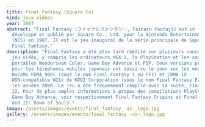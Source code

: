 ```yaml
---
title: Final Fantasy (Square Co)
kind: jeux-videos
year: 1987
abstract: "Final Fantasy (ファイナルファンタジー, Fainaru Fantajī) est un jeu vidéo de rôle
  développé et publié par Square Co., Ltd. pour la Nintendo Entertainment System
  (NES) en 1987. Il est le jeu inaugural de la série principale de Square :
  Final Fantasy."
description: "Final Fantasy a été plus tard réédité sur plusieurs consoles de
  jeu vidéo, y compris les ordinateurs MSX 2, la PlayStation et les consoles
  portables Wonderswan Color, Game Boy Advance et PSP. Deux versions produites
  pour les téléphones mobiles japonais ont aussi vu le jour sur les modèles NTT
  DoCoMo FOMA 900i (sous le nom Final Fantasy i ou FFI) et CDMA 1X
  WIN-compatible W21x de KDDI Corporation (sous le nom Final Fantasy EZ) dans
  les années 2000. Le jeu a été fréquemment compilé avec sa suite, Final Fantasy
  II. Pour de plus amples informations à propos des compilations PlayStation et
  Game Boy Advance, voir respectivement Final Fantasy Origins et Final Fantasy I
  and II: Dawn of Souls."
image: /assets/images/events/final_fantasy_-us-_logo.jpg
gallery: /assets/images/events/final_fantasy_-us-_logo.jpg
---
```

